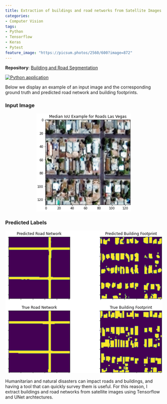 ```yaml
---
title: Extraction of buildings and road networks from Satellite Images
categories:
- Computer Vision
tags: 
- Python 
- Tensorflow 
- Keras 
- Pytest 
feature_image: "https://picsum.photos/2560/600?image=872"
---
```

<!-- more -->

**Repository**: [Building and Road Segmentation](https://github.com/Luke-Pratley/building_road_segmentation) 

[![Python application](https://github.com/Luke-Pratley/building_road_segmentation/actions/workflows/python-app.yml/badge.svg)](https://github.com/Luke-Pratley/building_road_segmentation/actions/workflows/python-app.yml)



Below we display an example of an input image and the corresponding ground truth and predicted road network and building footprints.

### Input Image
<div style="text-align:center">
 
 <img src="https://raw.githubusercontent.com/Luke-Pratley/building_road_segmentation/getting_ready_for_submission/Vegas_input.png" /></div>

### Predicted Labels
<div style="text-align:center">
<img src="https://raw.githubusercontent.com/Luke-Pratley/building_road_segmentation/getting_ready_for_submission/Vegas_output.png" />
</div>

Humanitarian and natural disasters can impact roads and buildings, and having a tool that can quickly survey them is useful.
For this reason, I extract buildings and road networks from satellite images using Tensorflow and UNet archtectures.


